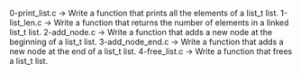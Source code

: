 0-print_list.c -> Write a function that prints all the elements of a list_t list.
1-list_len.c -> Write a function that returns the number of elements in a linked list_t list.
2-add_node.c -> Write a function that adds a new node at the beginning of a list_t list.
3-add_node_end.c -> Write a function that adds a new node at the end of a list_t list.
4-free_list.c -> Write a function that frees a list_t list.

